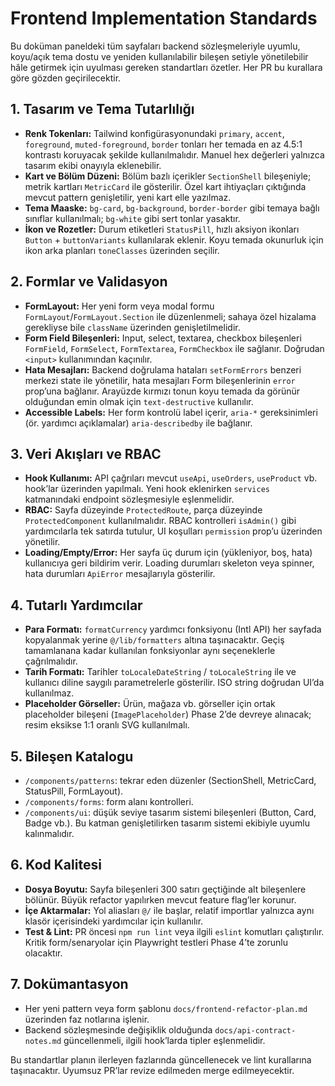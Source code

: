 # Frontend Implementation Standards

Bu doküman paneldeki tüm sayfaları backend sözleşmeleriyle uyumlu, koyu/açık tema dostu ve yeniden kullanılabilir bileşen setiyle yönetilebilir hâle getirmek için uyulması gereken standartları özetler. Her PR bu kurallara göre gözden geçirilecektir.

## 1. Tasarım ve Tema Tutarlılığı
- **Renk Tokenları:** Tailwind konfigürasyonundaki `primary`, `accent`, `foreground`, `muted-foreground`, `border` tonları her temada en az 4.5:1 kontrastı koruyacak şekilde kullanılmalıdır. Manuel hex değerleri yalnızca tasarım ekibi onayıyla eklenebilir.
- **Kart ve Bölüm Düzeni:** Bölüm bazlı içerikler `SectionShell` bileşeniyle; metrik kartları `MetricCard` ile gösterilir. Özel kart ihtiyaçları çıktığında mevcut pattern genişletilir, yeni kart elle yazılmaz.
- **Tema Maaske:** `bg-card`, `bg-background`, `border-border` gibi temaya bağlı sınıflar kullanılmalı; `bg-white` gibi sert tonlar yasaktır.
- **İkon ve Rozetler:** Durum etiketleri `StatusPill`, hızlı aksiyon ikonları `Button` + `buttonVariants` kullanılarak eklenir. Koyu temada okunurluk için ikon arka planları `toneClasses` üzerinden seçilir.

## 2. Formlar ve Validasyon
- **FormLayout:** Her yeni form veya modal formu `FormLayout`/`FormLayout.Section` ile düzenlenmeli; sahaya özel hizalama gerekliyse bile `className` üzerinden genişletilmelidir.
- **Form Field Bileşenleri:** Input, select, textarea, checkbox bileşenleri `FormField`, `FormSelect`, `FormTextarea`, `FormCheckbox` ile sağlanır. Doğrudan `<input>` kullanımından kaçınılır.
- **Hata Mesajları:** Backend doğrulama hataları `setFormErrors` benzeri merkezi state ile yönetilir, hata mesajları Form bileşenlerinin `error` prop’una bağlanır. Arayüzde kırmızı tonun koyu temada da görünür olduğundan emin olmak için `text-destructive` kullanılır.
- **Accessible Labels:** Her form kontrolü label içerir, `aria-*` gereksinimleri (ör. yardımcı açıklamalar) `aria-describedby` ile bağlanır.

## 3. Veri Akışları ve RBAC
- **Hook Kullanımı:** API çağrıları mevcut `useApi`, `useOrders`, `useProduct` vb. hook’lar üzerinden yapılmalı. Yeni hook eklenirken `services` katmanındaki endpoint sözleşmesiyle eşlenmelidir.
- **RBAC:** Sayfa düzeyinde `ProtectedRoute`, parça düzeyinde `ProtectedComponent` kullanılmalıdır. RBAC kontrolleri `isAdmin()` gibi yardımcılarla tek satırda tutulur, UI koşulları `permission` prop’u üzerinden yönetilir.
- **Loading/Empty/Error:** Her sayfa üç durum için (yükleniyor, boş, hata) kullanıcıya geri bildirim verir. Loading durumları skeleton veya spinner, hata durumları `ApiError` mesajlarıyla gösterilir.

## 4. Tutarlı Yardımcılar
- **Para Formatı:** `formatCurrency` yardımcı fonksiyonu (Intl API) her sayfada kopyalanmak yerine `@/lib/formatters` altına taşınacaktır. Geçiş tamamlanana kadar kullanılan fonksiyonlar aynı seçeneklerle çağrılmalıdır.
- **Tarih Formatı:** Tarihler `toLocaleDateString` / `toLocaleString` ile ve kullanıcı diline saygılı parametrelerle gösterilir. ISO string doğrudan UI’da kullanılmaz.
- **Placeholder Görseller:** Ürün, mağaza vb. görseller için ortak placeholder bileşeni (`ImagePlaceholder`) Phase 2’de devreye alınacak; resim eksikse 1:1 oranlı SVG kullanılmalı.

## 5. Bileşen Katalogu
- `/components/patterns`: tekrar eden düzenler (SectionShell, MetricCard, StatusPill, FormLayout).
- `/components/forms`: form alanı kontrolleri.
- `/components/ui`: düşük seviye tasarım sistemi bileşenleri (Button, Card, Badge vb.). Bu katman genişletilirken tasarım sistemi ekibiyle uyumlu kalınmalıdır.

## 6. Kod Kalitesi
- **Dosya Boyutu:** Sayfa bileşenleri 300 satırı geçtiğinde alt bileşenlere bölünür. Büyük refactor yapılırken mevcut feature flag’ler korunur.
- **İçe Aktarmalar:** Yol aliasları `@/` ile başlar, relatif importlar yalnızca aynı klasör içerisindeki yardımcılar için kullanılır.
- **Test & Lint:** PR öncesi `npm run lint` veya ilgili `eslint` komutları çalıştırılır. Kritik form/senaryolar için Playwright testleri Phase 4’te zorunlu olacaktır.

## 7. Dokümantasyon
- Her yeni pattern veya form şablonu `docs/frontend-refactor-plan.md` üzerinden faz notlarına işlenir.
- Backend sözleşmesinde değişiklik olduğunda `docs/api-contract-notes.md` güncellenmeli, ilgili hook’larda tipler eşlenmelidir.

Bu standartlar planın ilerleyen fazlarında güncellenecek ve lint kurallarına taşınacaktır. Uyumsuz PR’lar revize edilmeden merge edilmeyecektir.
